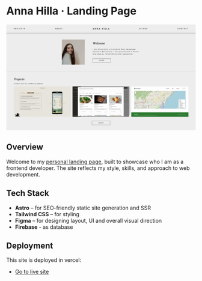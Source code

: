 # Anna Hilla · Landing Page

![image](public/preview.png)

## Overview

Welcome to my [personal landing page](https://www.annahilla.com/), built to showcase who I am as a frontend developer. The site reflects my style, skills, and approach to web development.

## Tech Stack

- **Astro** – for SEO-friendly static site generation and SSR
- **Tailwind CSS** – for styling
- **Figma** – for designing layout, UI and overall visual direction
- **Firebase** - as database

## Deployment

This site is deployed in vercel:

- [Go to live site](https://www.annahilla.com/)
